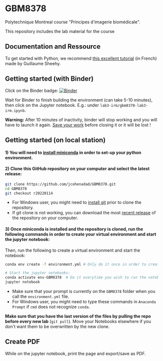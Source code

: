 # GBM8378

Polytechnique Montreal course "Principes d'imagerie biomédicale".

This repository includes the lab material for the course

## Documentation and Ressource

To get started with Python, we recommend [this excellent tutorial](https://www.youtube.com/playlist?list=PLnzBBbvhjz4X3htDbNF0aJEDVtny48GI0) (in French) made by Guillaume Sheehy.

## Getting started (with Binder)

Click on the Binder badge:
[![Binder](https://mybinder.org/badge_logo.svg)](https://mybinder.org/v2/gh/jcohenadad/GBM8378/r20220114)

Wait for Binder to finish building the environment (can take 5-10 minutes), then click on the Jupyter notebook. E.g.: under `lab3-irm/gbm8378-lab3-irm.ipynb`.

**Warning:** After 10 minutes of inactivity, binder will stop working and you will have to launch it again. [Save your work](https://discourse.jupyter.org/t/getting-your-notebook-after-your-binder-has-stopped/3268) before closing it or it will be lost !

## Getting started (on local station)

#### 1) You will need to [install miniconda](https://docs.conda.io/en/latest/miniconda.html) in order to set-up your python environment.

#### 2) Clone this GitHub repository on your computer and select the latest release:
```bash
git clone https://github.com/jcohenadad/GBM8378.git
cd GBM8378
git checkout r20220114
```
- For Windows user, you might need to [install git](https://git-scm.com/downloads) prior to clone the repository.
- If git clone is not working, you can download the most [recent release](https://github.com/jcohenadad/GBM8378/releases) of the repository on your computer.

#### 3) Once miniconda is installed and the repository is cloned, run the following commands in order to create your virtual environment and start the jupyter notebook:

Then, run the following to create a virtual environment and start the notebook:

```bash
conda env create -f environment.yml # Only do it once in order to create the environment (might take a few minutes)

# Start the jupyter notebooks:
conda activate env-GBM8378  # Do it everytime you wish to run the notebook
jupyter notebook  
```

- Make sure that your prompt is currently on the `GBM8378` folder when you call the `environment.yml` file.
- For Windows user, you might need to type these commands in `Anaconda Prompt` if `cmd` does not recognize `conda`.

**Make sure that you have the last version of the files by pulling the repo before every new lab** (`git pull`). Move your Notebooks elsewhere if you don't want them to be overwritten by the new clone.

## Create PDF
While on the jupyter notebook, print the page and export/save as PDF.
